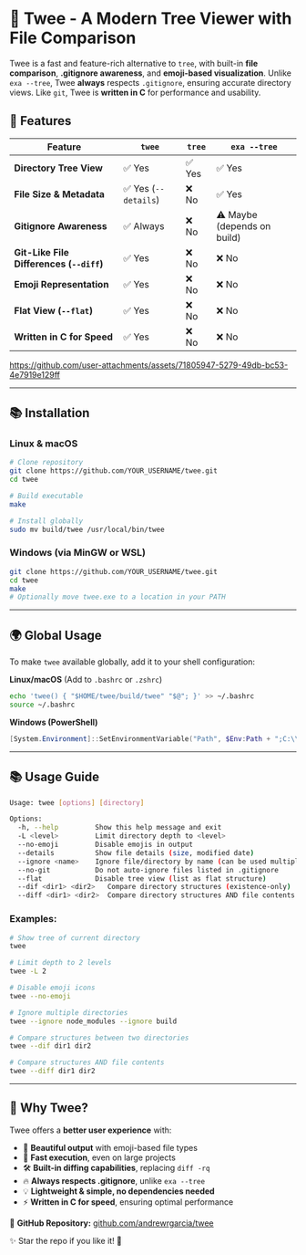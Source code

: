 # 🌳 Twee - A Modern Tree Viewer with File Comparison

Twee is a fast and feature-rich alternative to `tree`, with built-in **file comparison**, **.gitignore awareness**, and **emoji-based visualization**. Unlike `exa --tree`, Twee **always** respects `.gitignore`, ensuring accurate directory views. Like `git`, Twee is **written in C** for performance and usability.

## 🚀 Features

| Feature                                     | `twee` | `tree` | `exa --tree` |
|---------------------------------------------|--------|--------|--------------|
| **Directory Tree View**                     | ✅ Yes | ✅ Yes | ✅ Yes |
| **File Size & Metadata**                    | ✅ Yes (`--details`) | ❌ No | ✅ Yes |
| **Gitignore Awareness**                     | ✅ Always | ❌ No | ⚠️ Maybe (depends on build) |
| **Git-Like File Differences (`--diff`)**    | ✅ Yes | ❌ No | ❌ No |
| **Emoji Representation**                    | ✅ Yes | ❌ No | ❌ No |
| **Flat View (`--flat`)**                    | ✅ Yes | ❌ No | ❌ No |
| **Written in C for Speed**                  | ✅ Yes | ❌ No | ❌ No |



https://github.com/user-attachments/assets/71805947-5279-49db-bc53-4e7919e129ff



---

## 📚 Installation

### Linux & macOS

```sh
# Clone repository
git clone https://github.com/YOUR_USERNAME/twee.git
cd twee

# Build executable
make

# Install globally
sudo mv build/twee /usr/local/bin/twee
```

### Windows (via MinGW or WSL)

```sh
git clone https://github.com/YOUR_USERNAME/twee.git
cd twee
make
# Optionally move twee.exe to a location in your PATH
```

---

## 🌍 Global Usage

To make `twee` available globally, add it to your shell configuration:

**Linux/macOS** (Add to `.bashrc` or `.zshrc`)

```sh
echo 'twee() { "$HOME/twee/build/twee" "$@"; }' >> ~/.bashrc
source ~/.bashrc
```

**Windows (PowerShell)**

```powershell
[System.Environment]::SetEnvironmentVariable("Path", $Env:Path + ";C:\\path\\to\\twee", [System.EnvironmentVariableTarget]::User)
```

---

## 📚 Usage Guide

```sh
Usage: twee [options] [directory]

Options:
  -h, --help         Show this help message and exit
  -L <level>         Limit directory depth to <level>
  --no-emoji         Disable emojis in output
  --details          Show file details (size, modified date)
  --ignore <name>    Ignore file/directory by name (can be used multiple times)
  --no-git           Do not auto-ignore files listed in .gitignore
  --flat             Disable tree view (list as flat structure)
  --dif <dir1> <dir2>   Compare directory structures (existence-only)
  --diff <dir1> <dir2>  Compare directory structures AND file contents
```

### Examples:

```sh
# Show tree of current directory
twee

# Limit depth to 2 levels
twee -L 2

# Disable emoji icons
twee --no-emoji

# Ignore multiple directories
twee --ignore node_modules --ignore build

# Compare structures between two directories
twee --dif dir1 dir2

# Compare structures AND file contents
twee --diff dir1 dir2
```

---

## 🌟 Why Twee?

Twee offers a **better user experience** with:

- 🎨 **Beautiful output** with emoji-based file types
- 🚀 **Fast execution**, even on large projects
- 🛠️ **Built-in diffing capabilities**, replacing `diff -rq`
- 🔥 **Always respects .gitignore**, unlike `exa --tree`
- 💡 **Lightweight & simple, no dependencies needed**
- ⚡ **Written in C for speed**, ensuring optimal performance

🔗 **GitHub Repository:** [github.com/andrewrgarcia/twee](https://github.com/andrewrgarcia/twee)

✨ Star the repo if you like it! 🚀

